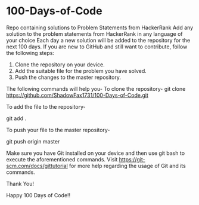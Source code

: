 # 100-Days-of-Code
Repo containing solutions to Problem Statements from HackerRank
Add any solution to the problem statements from HackerRank in any language of your choice Each day a new solution will be added to the repository for the next 100 days.
If you are new to GitHub and still want to contribute, follow the following steps:
1. Clone the repository on your device.
2. Add the suitable file for the problem you have solved.
3. Push the changes to the master repository.

The following commands will help you-
To clone the repository-
git clone https://github.com/ShadowFax1731/100-Days-of-Code.git 

To add the file to the repository-

git add .

To push your file to the master repository-

git push origin master

Make sure you have Git installed on your device and then use git bash to execute the aforementioned commands. Visit https://git-scm.com/docs/gittutorial for more help regarding the usage of Git and its commands.


Thank You!


Happy 100 Days of Code!!
